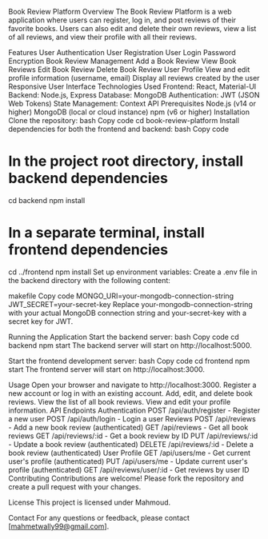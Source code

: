 Book Review Platform
Overview
The Book Review Platform is a web application where users can register, log in, and post reviews of their favorite books. Users can also edit and delete their own reviews, view a list of all reviews, and view their profile with all their reviews.

Features
User Authentication
User Registration
User Login
Password Encryption
Book Review Management
Add a Book Review
View Book Reviews
Edit Book Review
Delete Book Review
User Profile
View and edit profile information (username, email)
Display all reviews created by the user
Responsive User Interface
Technologies Used
Frontend: React, Material-UI
Backend: Node.js, Express
Database: MongoDB
Authentication: JWT (JSON Web Tokens)
State Management: Context API
Prerequisites
Node.js (v14 or higher)
MongoDB (local or cloud instance)
npm (v6 or higher)
Installation
Clone the repository:
bash
Copy code
cd book-review-platform
Install dependencies for both the frontend and backend:
bash
Copy code
# In the project root directory, install backend dependencies
cd backend
npm install

# In a separate terminal, install frontend dependencies
cd ../frontend
npm install
Set up environment variables:
Create a .env file in the backend directory with the following content:

makefile
Copy code
MONGO_URI=your-mongodb-connection-string
JWT_SECRET=your-secret-key
Replace your-mongodb-connection-string with your actual MongoDB connection string and your-secret-key with a secret key for JWT.

Running the Application
Start the backend server:
bash
Copy code
cd backend
npm start
The backend server will start on http://localhost:5000.

Start the frontend development server:
bash
Copy code
cd frontend
npm start
The frontend server will start on http://localhost:3000.

Usage
Open your browser and navigate to http://localhost:3000.
Register a new account or log in with an existing account.
Add, edit, and delete book reviews.
View the list of all book reviews.
View and edit your profile information.
API Endpoints
Authentication
POST /api/auth/register - Register a new user
POST /api/auth/login - Login a user
Reviews
POST /api/reviews - Add a new book review (authenticated)
GET /api/reviews - Get all book reviews
GET /api/reviews/:id - Get a book review by ID
PUT /api/reviews/:id - Update a book review (authenticated)
DELETE /api/reviews/:id - Delete a book review (authenticated)
User Profile
GET /api/users/me - Get current user's profile (authenticated)
PUT /api/users/me - Update current user's profile (authenticated)
GET /api/reviews/user/:id - Get reviews by user ID
Contributing
Contributions are welcome! Please fork the repository and create a pull request with your changes.

License
This project is licensed under Mahmoud.

Contact
For any questions or feedback, please contact [mahmetwally99@gmail.com].